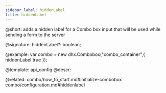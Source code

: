 ```yaml
---
sidebar_label: hiddenLabel
title: hiddenLabel
---          
```


@short: adds a hidden label for a Combo box input that will be used while sending a form to the server

@signature: hiddenLabel?: boolean;

@example: 
var combo = new dhx.Combobox("combo_container",{
    hiddenLabel:true
});


@template:	api_config
@descr: 

@related: combo/how_to_start.md#initialize-combobox
combo/configuration.md#hiddenlabel


